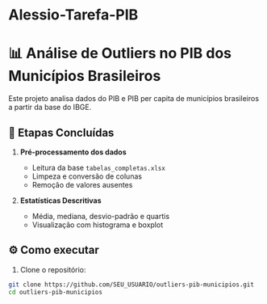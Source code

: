 # Alessio-Tarefa-PIB
# 📊 Análise de Outliers no PIB dos Municípios Brasileiros

Este projeto analisa dados do PIB e PIB per capita de municípios brasileiros a partir da base do IBGE.

## 🚀 Etapas Concluídas
1. **Pré-processamento dos dados**
   - Leitura da base `tabelas_completas.xlsx`
   - Limpeza e conversão de colunas
   - Remoção de valores ausentes

2. **Estatísticas Descritivas**
   - Média, mediana, desvio-padrão e quartis
   - Visualização com histograma e boxplot

## ⚙️ Como executar

1. Clone o repositório:
```bash
git clone https://github.com/SEU_USUARIO/outliers-pib-municipios.git
cd outliers-pib-municipios
